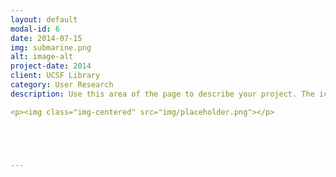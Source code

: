 ```yaml
---
layout: default
modal-id: 6
date: 2014-07-15
img: submarine.png
alt: image-alt
project-date: 2014
client: UCSF Library
category: User Research
description: Use this area of the page to describe your project. The icon above is part of a free icon set by <a href="https://sellfy.com/p/8Q9P/jV3VZ/">Flat Icons</a>. On their website, you can download their free set with 16 icons, or you can purchase the entire set with 146 icons for only $12! 

<p><img class="img-centered" src="img/placeholder.png"></p>





---
```


